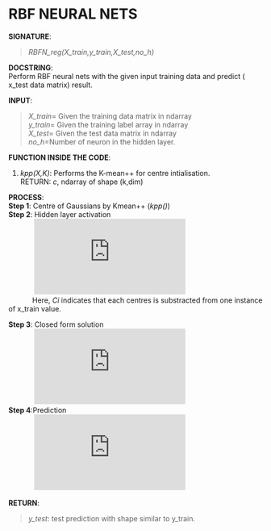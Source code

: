 # RBF NEURAL NETS

**SIGNATURE**: 
>_RBFN_reg(X_train,y_train,X_test,no_h)_

**DOCSTRING**:  
Perform RBF neural nets with the given input training data and predict ( x_test data matrix) result.  

**INPUT**:  
>*X_train*= Given the training data matrix in ndarray  
*y_train*= Given the training label array in ndarray  
*X_test*= Given the test data matrix in ndarray  
*no_h*=Number of neuron in the hidden layer.  

**FUNCTION INSIDE THE CODE**:  
1) *kpp(X,K)*: Performs the K-mean++ for centre intialisation.  
RETURN: *c*, ndarray of shape (k,dim)  

**PROCESS**:  
**Step 1**: Centre of Gaussians by Kmean++ (*kpp()*)  
**Step 2**: Hidden layer activation  
&nbsp;&nbsp;&nbsp;&nbsp;&nbsp;&nbsp;&nbsp;&nbsp;&nbsp;&nbsp;&nbsp;&nbsp;&nbsp;![](http://latex.codecogs.com/gif.latex?S%3Dexp%5Cleft%20%28%20-%5Cfrac%7B%28xtrain-C_%7Bi%7D%29%5E%7B2%7D%7D%7B2%7D%20%5Cright%20%29)  
&nbsp;&nbsp;&nbsp;&nbsp;&nbsp;&nbsp;&nbsp;&nbsp;&nbsp;&nbsp;&nbsp;&nbsp;Here, *Ci* indicates that each centres is substracted from one instance of x_train value.  

**Step 3**: Closed form solution  
&nbsp;&nbsp;&nbsp;&nbsp;&nbsp;&nbsp;&nbsp;&nbsp;&nbsp;&nbsp;&nbsp;&nbsp;&nbsp;![](http://latex.codecogs.com/gif.latex?W%3D%28S%5E%7B-1%7D%5Cbullet%20ytrain%29%5E%7BT%7D)  
**Step 4**:Prediction  
&nbsp;&nbsp;&nbsp;&nbsp;&nbsp;&nbsp;&nbsp;&nbsp;&nbsp;&nbsp;&nbsp;&nbsp;&nbsp;![](http://latex.codecogs.com/gif.latex?ytest%3DS%5Cbullet%20W%5E%7BT%7D%2C%5C%3B%20where%5C%3B%20S%5C%3B%20is%5C%3B%20S%28xtest%2CC%29)  

**RETURN**:   
>*y_test*: test prediction with shape similar to y_train.  
